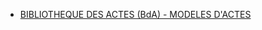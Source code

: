 
- [BIBLIOTHEQUE DES ACTES (BdA) - MODELES D'ACTES](BIBLIOTHEQUE_DES_ACTES_BDA_-_MODELES_DACTES.md)
